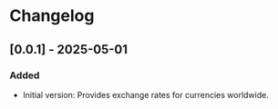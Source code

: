 # Changelog

## [0.0.1] - 2025-05-01
### Added
- Initial version: Provides exchange rates for currencies worldwide.